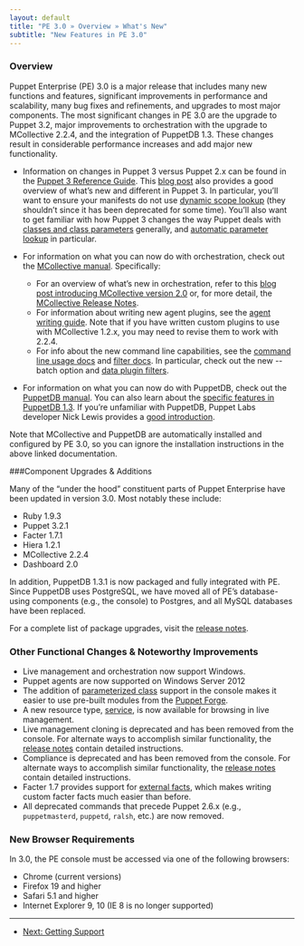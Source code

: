 ```yaml
---
layout: default
title: "PE 3.0 » Overview » What's New"
subtitle: "New Features in PE 3.0"
---
```



### Overview

Puppet Enterprise (PE) 3.0 is a major release that includes many new functions and features, significant improvements in performance and scalability, many bug fixes and refinements, and upgrades to most major components.
The most significant changes in PE 3.0 are the upgrade to Puppet 3.2, major improvements to orchestration with the upgrade to MCollective 2.2.4, and the integration of PuppetDB 1.3. These changes result in considerable performance increases and add major new functionality.

* Information on changes in Puppet 3 versus Puppet 2.x can be found in the [Puppet 3 Reference Guide](http://docs.puppetlabs.com/puppet/3/reference/whats_new.html). This [blog post](https://puppetlabs.com/blog/say-hello-to-puppet-3/) also provides a good overview of what’s new and different in Puppet 3. In particular, you’ll want to ensure your manifests do not use [dynamic scope lookup](http://docs.puppetlabs.com/guides/scope_and_puppet.html) (they shouldn’t since it has been deprecated for some time). You’ll also want to get familiar with how Puppet 3 changes the way Puppet deals with [classes and class parameters](http://docs.puppetlabs.com/puppet/3/reference/lang_classes.html) generally, and [automatic parameter lookup](http://docs.puppetlabs.com/hiera/1/puppet.html#automatic-parameter-lookup) in particular.

* For information on what you can now do with orchestration, check out the [MCollective manual](http://docs.puppetlabs.com/mcollective/). Specifically:

    * For an overview of what’s new in orchestration, refer to this [blog post introducing MCollective version 2.0](http://puppetlabs.com/blog/announcing-the-marionette-collective-2-0/) or, for more detail, the [MCollective Release Notes](http://docs.puppetlabs.com/mcollective/releasenotes.html).
   * For information about writing new agent plugins, see the [agent writing guide](http://docs.puppetlabs.com/mcollective/simplerpc/agents.html). Note that if you have written custom plugins to use with MCollective 1.2.x, you may need to revise them to work with 2.2.4.
  * For info about the new command line capabilities, see the [command line usage docs](http://docs.puppetlabs.com/mcollective/reference/basic/basic_cli_usage.html) and [filter docs](http://docs.puppetlabs.com/mcollective/reference/ui/filters.html). In particular, check out the new --batch option and [data plugin filters](http://docs.puppetlabs.com/mcollective/reference/basic/basic_cli_usage.html#filtering-using-data-plugins).
* For information on what you can now do with PuppetDB, check out the [PuppetDB manual](http://docs.puppetlabs.com/puppetdb/latest/). You can also learn about the [specific features in PuppetDB 1.3](https://puppetlabs.com/blog/puppetdb-1-3/). If you’re unfamiliar with PuppetDB, Puppet Labs developer Nick Lewis provides a [good introduction](http://puppetlabs.com/blog/introducing-puppetdb-put-your-data-to-work/).

Note that MCollective and PuppetDB are automatically installed and configured by PE 3.0, so you can ignore the installation instructions in the above linked documentation.

###Component Upgrades & Additions

Many of the “under the hood” constituent parts of Puppet Enterprise have been updated in version 3.0. Most notably these include:

* Ruby 1.9.3
* Puppet 3.2.1
* Facter 1.7.1
* Hiera 1.2.1
* MCollective 2.2.4
* Dashboard 2.0

In addition, PuppetDB 1.3.1 is now packaged and fully integrated with PE. Since PuppetDB uses PostgreSQL, we have moved all of PE’s database-using components (e.g., the console) to Postgres, and all MySQL databases have been replaced.

For a complete list of package upgrades, visit the [release notes](http://docs.puppetlabs.com/pe/latest/appendix.html#release-notes).

### Other Functional Changes & Noteworthy Improvements

* Live management and orchestration now support Windows.
* Puppet agents are now supported on Windows Server 2012
* The addition of [parameterized class](http://docs.puppetlabs.com/guides/parameterized_classes.html) support in the console makes it easier to use pre-built modules from the [Puppet Forge](http://forge.puppetlabs.com/).
* A new resource type, [service](http://docs.puppetlabs.com/references/latest/type.html#service), is now available for browsing in live management.
* Live management cloning is deprecated and has been removed from the console. For alternate ways to accomplish similar functionality, the [release notes](http://docs.puppetlabs.com/pe/latest/appendix.html#release-notes) contain detailed instructions.
* Compliance is deprecated and has been removed from the console. For alternate ways to accomplish similar functionality, the [release notes](http://docs.puppetlabs.com/pe/latest/appendix.html#release-notes) contain detailed instructions.
* Facter 1.7 provides support for [external facts](https://puppetlabs.com/blog/facter-1-7-introduces-external-facts/), which makes writing custom facter facts much easier than before.
* All deprecated commands that precede Puppet 2.6.x (e.g., `puppetmasterd`, `puppetd`, `ralsh`, etc.) are now removed.

### New Browser Requirements
In 3.0, the PE console must be accessed via one of the following browsers:

* Chrome (current versions)
* Firefox 19 and higher
* Safari 5.1 and higher
* Internet Explorer 9, 10 (IE 8 is no longer supported)

    
* * * 

- [Next: Getting Support](./overview_getting_support.html)
